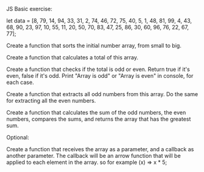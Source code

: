 JS Basic exercise:

let data = [8, 79, 14, 94, 33, 31, 2, 74, 46, 72, 75, 40, 5, 1, 48, 81, 99, 4, 43, 68, 90, 23, 97, 10, 55, 11, 20, 50, 70, 83, 47, 25, 86, 30, 60, 96, 76, 22, 67, 77];

Create a function that sorts the initial number array, from small to big.

Create a function that calculates a total of this array.

Create a function that checks if the total is odd or even.
Return true if it's even, false if it's odd.
Print "Array is odd" or "Array is even" in console, for each case.

Create a function that extracts all odd numbers from this array. Do the same for extracting all the even numbers.

Create a function that calculates the sum of the odd numbers, the even numbers, compares the sums, and returns the array that has the greatest sum.

Optional:

Create a function that receives the array as a parameter, and a callback as another parameter. The callback will be an arrow function that will be applied to each element in the array. so for example (x) => x * 5;

